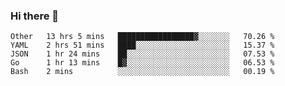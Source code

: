 ### Hi there 👋

<!--
**yeya24/yeya24** is a ✨ _special_ ✨ repository because its `README.md` (this file) appears on your GitHub profile.

Here are some ideas to get you started:

- 🔭 I’m currently working on ...
- 🌱 I’m currently learning ...
- 👯 I’m looking to collaborate on ...
- 🤔 I’m looking for help with ...
- 💬 Ask me about ...
- 📫 How to reach me: ...
- 😄 Pronouns: ...
- ⚡ Fun fact: ...
-->

<!--START_SECTION:waka-->
```text
Other   13 hrs 5 mins   █████████████████▓░░░░░░░   70.26 % 
YAML    2 hrs 51 mins   ████░░░░░░░░░░░░░░░░░░░░░   15.37 % 
JSON    1 hr 24 mins    ██░░░░░░░░░░░░░░░░░░░░░░░   07.53 % 
Go      1 hr 13 mins    █▓░░░░░░░░░░░░░░░░░░░░░░░   06.53 % 
Bash    2 mins          ░░░░░░░░░░░░░░░░░░░░░░░░░   00.19 % 
```
<!--END_SECTION:waka-->
